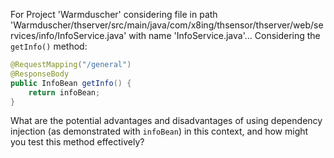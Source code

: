 For Project 'Warmduscher' considering file in path 'Warmduscher/thserver/src/main/java/com/x8ing/thsensor/thserver/web/services/info/InfoService.java' with name 'InfoService.java'... 
Considering the `getInfo()` method:
```java
@RequestMapping("/general")
@ResponseBody
public InfoBean getInfo() {
    return infoBean;
}
```
What are the potential advantages and disadvantages of using dependency injection (as demonstrated with `infoBean`) in this context, and how might you test this method effectively?